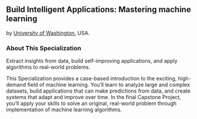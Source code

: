 ## Build Intelligent Applications: Mastering machine learning
by [University of Washington](http://www.washington.edu/), USA.

### About This Specialization
Extract insights from data, build self-improving applications, and apply algorithms to real-world problems.

This Specialization provides a case-based introduction to the exciting, high-demand field of machine learning.
You’ll learn to analyze large and complex datasets, build applications that can make predictions from data, and create systems that adapt and improve over time. In the final Capstone Project, you’ll apply your skills to solve an original, real-world problem through implementation of machine learning algorithms.
